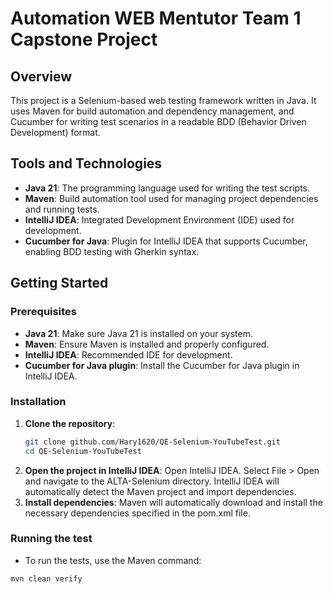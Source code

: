# Automation WEB Mentutor Team 1 Capstone Project

## Overview
This project is a Selenium-based web testing framework written in Java. It uses Maven for build automation and dependency management, and Cucumber for writing test scenarios in a readable BDD (Behavior Driven Development) format.

## Tools and Technologies
- **Java 21**: The programming language used for writing the test scripts.
- **Maven**: Build automation tool used for managing project dependencies and running tests.
- **IntelliJ IDEA**: Integrated Development Environment (IDE) used for development.
- **Cucumber for Java**: Plugin for IntelliJ IDEA that supports Cucumber, enabling BDD testing with Gherkin syntax.

## Getting Started

### Prerequisites
- **Java 21**: Make sure Java 21 is installed on your system.
- **Maven**: Ensure Maven is installed and properly configured.
- **IntelliJ IDEA**: Recommended IDE for development.
- **Cucumber for Java plugin**: Install the Cucumber for Java plugin in IntelliJ IDEA.

### Installation
1. **Clone the repository**:
   ```bash
   git clone github.com/Hary1620/QE-Selenium-YouTubeTest.git
   cd QE-Selenium-YouTubeTest
2. **Open the project in IntelliJ IDEA**:
Open IntelliJ IDEA.
Select File > Open and navigate to the ALTA-Selenium directory.
IntelliJ IDEA will automatically detect the Maven project and import dependencies.
3. **Install dependencies**:
Maven will automatically download and install the necessary dependencies specified in the pom.xml file.

### Running the test
* To run the tests, use the Maven command:
```shell
mvn clean verify
```

